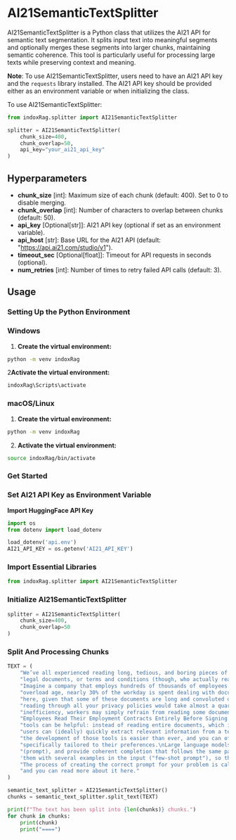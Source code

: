 # AI21SemanticTextSplitter

AI21SemanticTextSplitter is a Python class that utilizes the AI21 API for semantic text segmentation. It splits input text into meaningful segments and optionally merges these segments into larger chunks, maintaining semantic coherence. This tool is particularly useful for processing large texts while preserving context and meaning.

**Note**: To use AI21SemanticTextSplitter, users need to have an AI21 API key and the `requests` library installed. The AI21 API key should be provided either as an environment variable or when initializing the class.

To use AI21SemanticTextSplitter:

```python
from indoxRag.splitter import AI21SemanticTextSplitter

splitter = AI21SemanticTextSplitter(
    chunk_size=400,
    chunk_overlap=50,
    api_key="your_ai21_api_key"
)
```

## Hyperparameters

- **chunk_size** [int]: Maximum size of each chunk (default: 400). Set to 0 to disable merging.
- **chunk_overlap** [int]: Number of characters to overlap between chunks (default: 50).
- **api_key** [Optional[str]]: AI21 API key (optional if set as an environment variable).
- **api_host** [str]: Base URL for the AI21 API (default: "https://api.ai21.com/studio/v1").
- **timeout_sec** [Optional[float]]: Timeout for API requests in seconds (optional).
- **num_retries** [int]: Number of times to retry failed API calls (default: 3).

## Usage

### Setting Up the Python Environment

### Windows

1. **Create the virtual environment:**

```bash
python -m venv indoxRag
```

2**Activate the virtual environment:**

```bash
indoxRag\Scripts\activate
```

### macOS/Linux

1. **Create the virtual environment:**

```bash
python -m venv indoxRag
```

2. **Activate the virtual environment:**

```bash
source indoxRag/bin/activate
```

### Get Started

### Set AI21 API Key as Environment Variable

**Import HuggingFace API Key**

```python
import os
from dotenv import load_dotenv

load_dotenv('api.env')
AI21_API_KEY = os.getenv('AI21_API_KEY')
```

### Import Essential Libraries

```python
from indoxRag.splitter import AI21SemanticTextSplitter
```

### Initialize AI21SemanticTextSplitter

```python
splitter = AI21SemanticTextSplitter(
    chunk_size=400,
    chunk_overlap=50
)
```

### Split And Processing Chunks

```python
TEXT = (
    "We’ve all experienced reading long, tedious, and boring pieces of text - financial reports, "
    "legal documents, or terms and conditions (though, who actually reads those terms and conditions to be honest?).\n"
    "Imagine a company that employs hundreds of thousands of employees. In today's information "
    "overload age, nearly 30% of the workday is spent dealing with documents. There's no surprise "
    "here, given that some of these documents are long and convoluted on purpose (did you know that "
    "reading through all your privacy policies would take almost a quarter of a year?). Aside from "
    "inefficiency, workers may simply refrain from reading some documents (for example, Only 16% of "
    "Employees Read Their Employment Contracts Entirely Before Signing!).\nThis is where AI-driven summarization "
    "tools can be helpful: instead of reading entire documents, which is tedious and time-consuming, "
    "users can (ideally) quickly extract relevant information from a text. With large language models, "
    "the development of those tools is easier than ever, and you can offer your users a summary that is "
    "specifically tailored to their preferences.\nLarge language models naturally follow patterns in input "
    "(prompt), and provide coherent completion that follows the same patterns. For that, we want to feed "
    'them with several examples in the input ("few-shot prompt"), so they can follow through. '
    "The process of creating the correct prompt for your problem is called prompt engineering, "
    "and you can read more about it here."
)

semantic_text_splitter = AI21SemanticTextSplitter()
chunks = semantic_text_splitter.split_text(TEXT)

print(f"The text has been split into {len(chunks)} chunks.")
for chunk in chunks:
    print(chunk)
    print("====")
```
